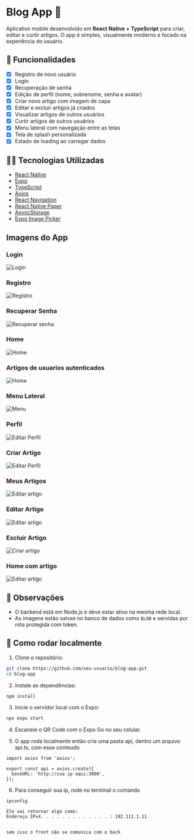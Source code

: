 # Blog App 📰

Aplicativo mobile desenvolvido em **React Native + TypeScript** para criar, editar e curtir artigos. O app é simples, visualmente moderno e focado na experiência do usuário.

## 📱 Funcionalidades

- [x] Registro de novo usuário
- [x] Login
- [x] Recuperação de senha
- [x] Edição de perfil (nome, sobrenome, senha e avatar)
- [x] Criar novo artigo com imagem de capa
- [x] Editar e excluir artigos já criados
- [x] Visualizar artigos de outros usuários
- [x] Curtir artigos de outros usuários
- [x] Menu lateral com navegação entre as telas
- [x] Tela de splash personalizada
- [x] Estado de loading ao carregar dados

## 🧑‍💻 Tecnologias Utilizadas

- [React Native](https://reactnative.dev/)
- [Expo](https://expo.dev/)
- [TypeScript](https://www.typescriptlang.org/)
- [Axios](https://axios-http.com/)
- [React Navigation](https://reactnavigation.org/)
- [React Native Paper](https://callstack.github.io/react-native-paper/)
- [AsyncStorage](https://react-native-async-storage.github.io/async-storage/)
- [Expo Image Picker](https://docs.expo.dev/versions/latest/sdk/imagepicker/)

## Imagens do App

### Login
![Login](./assets/login.jpeg)

### Registro
![Registro](./assets/PrintRegistro.jpeg)

### Recuperar Senha
![Recuperar senha](./assets/recuperarSenha.jpeg)

### Home
![Home](./assets/home.jpeg)

### Artigos de usuarios autenticados
![Home](./assets/artigosDeUsuarios.jpeg)

### Menu Lateral
![Menu](./assets/menu.jpeg)


### Perfil
![Editar Perfil](./assets/editarPerfil.jpeg)

### Criar Artigo
![Editar Perfil](./assets/criarArtigos.jpeg)

### Meus Artigos
![Editar artigo](./assets/meusArtigos.jpeg)

### Editar Artigo
![Editar artigo](./assets/editarArtigo.jpeg)

### Excluir Artigo
![Criar artigo](./assets/excluirArtigo.jpeg)

### Home com artigo
![Editar artigo](./assets/homeComArtigo.jpeg)


## 🚧 Observações


- O backend está em Node.js e deve estar ativo na mesma rede local.
- As imagens estão salvas no banco de dados como `BLOB` e servidas por rota protegida com token.

## 🚀 Como rodar localmente

1. Clone o repositório:

```bash
git clone https://github.com/seu-usuario/blog-app.git
cd blog-app
```

2. Instale as dependências:

```bash
npm install
```

3. Inicie o servidor local com o Expo:

```bash
npx expo start
```

4. Escaneie o QR Code com o Expo Go no seu celular.

5. O app roda localmente então crie uma pasta api, dentro um arquivo api.ts, com esse conteudo
```
import axios from 'axios';

export const api = axios.create({
  baseURL: 'http://sua ip aqui:3000', 
});

```
6. Para conseguir sua ip, rode no terminal o comando
```
ipconfig

Ele vai retornar algo como:
Endereço IPv4. . . . . . . . . . . . . : 192.111.1.11


sem isso o front não se comunica com o back
```

